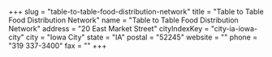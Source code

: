 +++
slug = "table-to-table-food-distribution-network"
title = "Table to Table Food Distribution Network"
name = "Table to Table Food Distribution Network"
address = "20 East Market Street"
cityIndexKey = "city-ia-iowa-city"
city = "Iowa City"
state = "IA"
postal = "52245"
website = ""
phone = "319 337-3400"
fax = ""
+++
